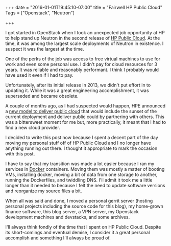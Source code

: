 +++
date = "2016-01-01T19:45:10-07:00"
title = "Fairwell HP Public Cloud"
Tags = ["Openstack", "Neutron"]

+++

I got started in OpenStack when I took an unexpected job opportunity at
HP to help stand up Neutron in the second release of [HP Public
Cloud](http://www.hpcloud.com/).  At the time, it was among the largest
scale deployments of Neutron in existence.  I suspect it was the largest
at the time.

One of the perks of the job was access to free virtual machines to use
for work and even some personal use.  I didn't pay for cloud resources
for 3 years.  It was reliable and reasonably performant.  I think I
probably would have used it even if I had to pay.

Unfortunately, after its initial release in 2013, we didn't put effort
in to updating it.  While it was a great engineering accomplishment, it
was superseded and became obsolete.

A couple of months ago, as I had suspected would happen, HPE announced a
[new model to deliver public
cloud](http://community.hpe.com/t5/Grounded-in-the-Cloud/A-new-model-to-deliver-public-cloud/ba-p/6804409#.Voc9JZMrLYb)
that would include the sunset of the current deployment and deliver
public could by partnering with others.  This was a bittersweet moment
for me but, more practically, it meant that I had to find a new cloud
provider.

I decided to write this post now because I spent a decent part of the
day moving my personal stuff off of HP Public Cloud and I no longer have
anything running out there.  I thought it appropriate to mark the
occasion with this post.

I have to say that my transition was made a lot easier because I ran my
services in [Docker](http://docker.io) containers.  Moving them was
mostly a matter of booting VMs, installing docker, moving a bit of data
from one storage to another, running the Dockerfiles, and twiddling DNS.
I'll admit it took me a little longer than it needed to because I felt
the need to update software versions and reorganize my source files a
bit.

When all was said and done, I moved a personal gerrit server (hosting
personal projects including the source code for this blog), my
home-grown finance software, this blog server, a VPN server, my
Openstack development machines and devstacks, and some archives.

I'll always think fondly of the time that I spent on HP Public Cloud.
Despite its short-comings and eventual demise, I consider it a great
personal accomplish and something I'll always be proud of.

<!-- vim:set tw=72 ft=markdown: -->
